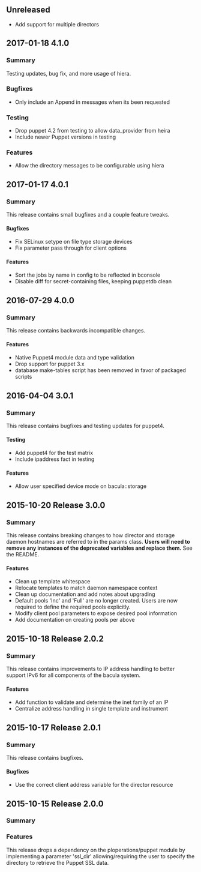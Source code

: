 ## Unreleased
- Add support for multiple directors

## 2017-01-18 4.1.0
### Summary
Testing updates, bug fix, and more usage of hiera.

### Bugfixes
 - Only include an Append in messages when its been requested

### Testing
 - Drop puppet 4.2 from testing to allow data_provider from heira
 - Include newer Puppet versions in testing

### Features
 - Allow the directory messages to be configurable using hiera

## 2017-01-17 4.0.1
### Summary
This release contains small bugfixes and a couple feature tweaks.

#### Bugfixes
 - Fix SELinux setype on file type storage devices
 - Fix parameter pass through for client options

#### Features
 - Sort the jobs by name in config to be reflected in bconsole
 - Disable diff for secret-containing files, keeping puppetdb clean

## 2016-07-29 4.0.0
### Summary
This release contains backwards incompatible changes.

#### Features
 - Native Puppet4 module data and type validation
 - Drop support for puppet 3.x
 - database make-tables script has been removed in favor of packaged scripts

## 2016-04-04 3.0.1
### Summary
This release contains bugfixes and testing updates for puppet4.

#### Testing
- Add puppet4 for the test matrix
- Include ipaddress fact in testing

#### Features
- Allow user specified device mode on bacula::storage

## 2015-10-20 Release 3.0.0
### Summary

This release contains breaking changes to how director and storage daemon
hostnames are referred to in the params class.  **Users will need to remove any
instances of the deprecated variables and replace them.**  See the README.

#### Features
- Clean up template whitespace
- Relocate templates to match daemon namespace context
- Clean up documentation and add notes about upgrading
- Default pools 'Inc' and 'Full' are no longer created.  Users are now required
  to define the required pools explicitly.
- Modify client pool parameters to expose desired pool information
- Add documentation on creating pools per above

## 2015-10-18 Release 2.0.2
### Summary
This release contains improvements to IP address handling to better support
IPv6 for all components of the bacula system.

#### Features
- Add function to validate and determine the inet family of an IP
- Centralize address handling in single template and instrument

## 2015-10-17 Release 2.0.1
### Summary
This release contains bugfixes.

#### Bugfixes
- Use the correct client address variable for the director resource

## 2015-10-15 Release 2.0.0
### Summary

### Features
This release drops a dependency on the ploperations/puppet module by
implementing a parameter 'ssl_dir' allowing/requiring the user to specify the
directory to retrieve the Puppet SSL data.

